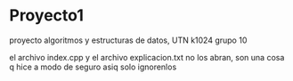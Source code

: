 # Proyecto1
proyecto algoritmos y estructuras de datos, UTN k1024 grupo 10

el archivo index.cpp y el archivo explicacion.txt no los abran, son una cosa q hice a modo de seguro asiq solo ignorenlos

